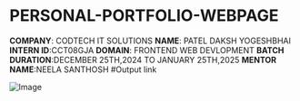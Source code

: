 # PERSONAL-PORTFOLIO-WEBPAGE
**COMPANY**: CODTECH IT SOLUTIONS
**NAME**: PATEL DAKSH YOGESHBHAI
**INTERN ID**:CCT08GJA
**DOMAIN**: FRONTEND WEB DEVLOPMENT 
**BATCH DURATION**:DECEMBER 25TH,2024 TO JANUARY 25TH,2025
**MENTOR NAME**:NEELA SANTHOSH
#Output link

![Image](https://github.com/user-attachments/assets/2dfa4669-b923-4c37-8c45-77309f2dd370)
